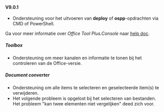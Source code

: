 #### V9.0.1

- Ondersteuning voor het uitvoeren van **deploy** of **ospp**-opdrachten via CMD of PowerShell.

Ga voor meer informatie over *Office Tool Plus.Console* naar [help doc](https://help.coolhub.top/others/#office-tool-plus-in-application-commands).

##### Toolbox

- Ondersteuning om meer kanalen en informatie te tonen bij het controleren van de Office-versie.

##### Document converter

- Ondersteuning om alle items te selecteren en geselecteerde item(s) te verwijderen.
- Het volgende probleem is opgelost bij het selecteren van bestanden. Het probleem "kan twee elementen niet vergelijken" deed zich voor.
